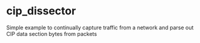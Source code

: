 # cip_dissector
Simple example to continually capture traffic from a network and parse out CIP data section bytes from packets
